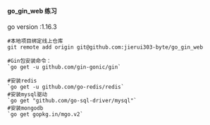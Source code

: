 #### go_gin_web 练习
go version :1.16.3

~~~~
#本地项目绑定线上仓库
git remote add origin git@github.com:jierui303-byte/go_gin_web
~~~~

~~~~
#Gin包安装命令：
`go get -u github.com/gin-gonic/gin`
~~~~


~~~~
#安装redis
`go get -u github.com/go-redis/redis`
#安装mysql驱动
`go get "github.com/go-sql-driver/mysql"`
#安装mongodb
`go get gopkg.in/mgo.v2`
~~~~





